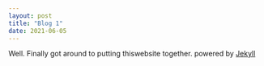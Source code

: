 ```yaml
---
layout: post
title: "Blog 1"
date: 2021-06-05
---
```


Well. Finally got around to putting thiswebsite together. powered by [Jekyll](http://jekyllrb.com) 
